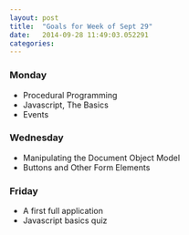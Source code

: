 ```yaml
---
layout: post
title:  "Goals for Week of Sept 29"
date:   2014-09-28 11:49:03.052291
categories:
---
```


### Monday

* Procedural Programming
* Javascript, The Basics
* Events

### Wednesday

* Manipulating the Document Object Model
* Buttons and Other Form Elements


### Friday

* A first full application
* Javascript basics quiz
